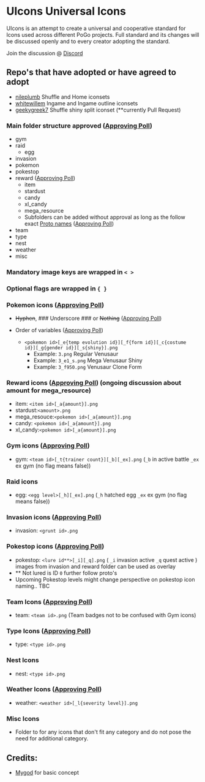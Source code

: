 # UIcons Universal Icons

UIcons is an attempt to create a universal and cooperative standard for Icons used across different PoGo projects. Full standard and its changes will be discussed openly and to every creator adopting the standard.

Join the discussion @ [Discord](https://discord.gg/cG8JwrJB6Z)

## Repo's that have adopted or have agreed to adopt

* [nileplumb](https://github.com/nileplumb) Shuffle and Home iconsets
* [whitewillem](https://github.com/whitewillem/PogoAssets) Ingame and Ingame outline iconsets
* [geekygreek7](https://github.com/geekygreek7) Shuffle shiny split iconset (**currently Pull Request)

### Main folder structure approved ([Approving Poll](https://discord.com/channels/795728654566817812/795778114139586590/796050026689855538))

- gym
- raid
  - egg 
- invasion
- pokemon
- pokestop
- reward  ([Approving Poll](https://discord.com/channels/795728654566817812/795778114139586590/796468427228315648))
  - item
  - stardust
  - candy
  - xl_candy
  - mega_resource
  - Subfolders can be added without approval as long as the follow exact [Proto names](https://github.com/Furtif/POGOProtos/blob/a53979d6bba81df45b1f09f7c1aa8185cb999959/base/base.proto#L16087) ([Approving Poll](https://discord.com/channels/795728654566817812/797833971332415529/797834489861767178))
- team
- type
- nest
- weather
- misc 

### Mandatory image keys are wrapped in `< >`
### Optional flags are wrapped in `{ }`

### Pokemon icons ([Approving Poll](https://discord.com/channels/795728654566817812/797833971332415529/804151316460601375))
- ~~Hyphen~~, ### Underscore ### or ~~Nothing~~ ([Approving Poll](https://discord.com/channels/795728654566817812/797833971332415529/805465450863394847))
- Order of variables ([Approving Poll](https://discord.com/channels/795728654566817812/797833971332415529/805466387342426114))

  - `<pokemon id>[_e{temp evolution id}][_f{form id}][_c{costume id}][_g{gender id}][_s{shiny}].png`
    - Example: `3.png` Regular Venusaur
    - Example: `3_e1_s.png` Mega Venusaur Shiny
    - Example: `3_f950.png` Venusaur Clone Form

### Reward icons ([Approving Poll](https://discord.com/channels/795728654566817812/797833971332415529/848220938838343690)) (ongoing discussion about amount for mega_resource)
  - item: `<item id>[_a{amount}].png`
  - stardust:`<amount>.png`
  - mega_resouce:`<pokemon id>[_a{amount}].png`
  - candy: `<pokemon id>[_a{amount}].png`
  - xl_candy:`<pokemon id>[_a{amount}].png`
### Gym icons ([Approving Poll](https://discord.com/channels/795728654566817812/797833971332415529/849751311003418674))
  - gym: `<team id>[_t{trainer count}][_b][_ex].png` (`_b` in active battle `_ex` ex gym (no flag means false))
### Raid icons 
  - egg: `<egg level>[_h][_ex].png` (`_h` hatched egg `_ex` ex gym (no flag means false))
### Invasion icons ([Approving Poll](https://discord.com/channels/795728654566817812/797833971332415529/854385467733573663))
  - invasion: `<grunt id>.png`
### Pokestop icons ([Approving Poll](https://discord.com/channels/795728654566817812/797833971332415529/854389589140832276))
  - pokestop: `<lure id**>[_i][_q].png` ( `_i` invasion active `_q` quest active ) images from invasion and reward folder can be used as overlay
  - ** Not lured is ID `0` further follow proto's
  - Upcoming Pokestop levels might change perspective on pokestop icon naming.. TBC
### Team Icons ([Approving Poll](https://discord.com/channels/795728654566817812/797833971332415529/854387770067648533))
  - team: `<team id>.png` (Team badges not to be confused with Gym icons)
### Type Icons ([Approving Poll](https://discord.com/channels/795728654566817812/797833971332415529/854388157826072617))
  - type: `<type id>.png`
### Nest Icons
  - nest: `<type id>.png` 
### Weather Icons ([Approving Poll](https://discord.com/channels/795728654566817812/797833971332415529/854388585050013726))
  - weather: `<weather id>[_l{severity level}].png`
### Misc Icons
  - Folder to for any icons that don't fit any category and do not pose the need for additional category.

## Credits:  
- [Mygod](https://github.com/Mygod/pokemon-icon-postprocessor) for basic concept
